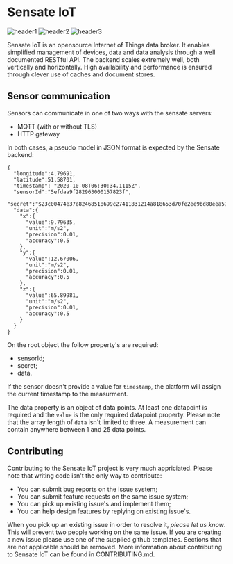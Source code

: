 ﻿# Sensate IoT

![header1] ![header2] ![header3]

Sensate IoT is an opensource Internet of Things data broker. It enables
simplified management of devices, data and data analysis through a
well documented RESTful API. The backend scales extremely well, both
vertically and horizontally. High availability and performance is
ensured through clever use of caches and document stores.

[header1]: https://github.com/sensate-iot/platform-api/workflows/Docker/badge.svg "Docker Build"
[header2]: https://github.com/sensate-iot/platform-api/workflows/Format%20check/badge.svg ".NET format"
[header3]: https://img.shields.io/badge/version-v1.5.0-informational "Sensate IoT version"

## Sensor communication

Sensors can communicate in one of two ways with the sensate servers:

* MQTT (with or without TLS)
* HTTP gateway

In both cases, a pseudo model in JSON format is expected by the Sensate backend:

```
{
  "longitude":4.79691,
  "latitude":51.58701,
  "timestamp": "2020-10-08T06:30:34.1115Z",
  "sensorId":"5efdaa9f282963000157823f",
  "secret":"$23c00474e37e82468518699c27411831214a818653d70fe2ee9bd80eea59f418==",
  "data":{
    "x":{
      "value":9.79635,
      "unit":"m/s2",
      "precision":0.01,
      "accuracy":0.5
    },
    "y":{
      "value":12.67006,
      "unit":"m/s2",
      "precision":0.01,
      "accuracy":0.5
    },
    "z":{
      "value":65.89981,
      "unit":"m/s2",
      "precision":0.01,
      "accuracy":0.5
    }
  }
}
```

On the root object the follow property's are required:

* sensorId;
* secret;
* data.

If the sensor doesn't provide a value for `timestamp`, the platform will assign
the current timestamp to the measurment.

The data property is an object of data points. At least one datapoint is required
and the `value` is the only required datapoint property. Please note that the array
length of ```data``` isn't limited to three. A measurement can contain anywhere
between 1 and 25 data points.

## Contributing

Contributing to the Sensate IoT project is very much appriciated. Please note that
writing code isn't the only way to contribute:

* You can submit bug reports on the issue system;
* You can submit feature requests on the same issue system;
* You can pick up existing issue's and implement them;
* You can help design features by replying on existing issue's.

When you pick up an existing issue in order to resolve it, *please let us know*. This will
prevent two people working on the same issue. If you are creating a new issue
please use one of the supplied github templates. Sections that are not applicable should
be removed. More information about contributing to Sensate IoT can be found in CONTRIBUTING.md.
